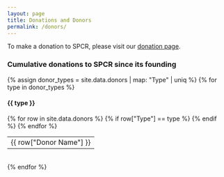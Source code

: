 ```yaml
---
layout: page
title: Donations and Donors 
permalink: /donors/
---
```


  
To make a donation to SPCR, please visit our [donation page](https://www.zeffy.com/donation-form/donate-to-spcr).

<h3>Cumulative donations to SPCR since its founding</h3>

{% assign donor_types = site.data.donors | map: "Type" | uniq %}
{% for type in donor_types %}


    
<a id="{{ type }}" class="anchor-element" aria-label="Donor Type: {{ type }}"></a>
<h4 class="section-heading">{{ type }}</h4>


<table class="display">
  
  <tbody>
    {% for row in site.data.donors %}
      {% if row["Type"] == type %}
      <tr>
        <td>{{ row["Donor Name"] }}</td>
      </tr>
      {% endif %}
    {% endfor %}
  </tbody>
</table>
<br/>
{% endfor %}
